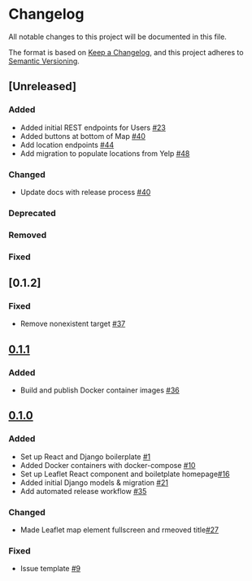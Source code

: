 # Changelog

All notable changes to this project will be documented in this file.

The format is based on [Keep a Changelog](https://keepachangelog.com/en/1.0.0/),
and this project adheres to [Semantic Versioning](https://semver.org/spec/v2.0.0.html).

## [Unreleased]

### Added

- Added initial REST endpoints for Users [#23](https://github.com/CodeForPhilly/third-places/pull/23)
- Added buttons at bottom of Map [#40](https://github.com/CodeForPhilly/third-places/pull/40)
- Add location endpoints [#44](https://github.com/CodeForPhilly/third-places/pull/44)
- Add migration to populate locations from Yelp [#48](https://github.com/CodeForPhilly/third-places/pull/48)

### Changed

- Update docs with release process [#40](https://github.com/CodeForPhilly/third-places/pull/40)

### Deprecated

### Removed

### Fixed 

## [0.1.2]

### Fixed

- Remove nonexistent target [#37](https://github.com/CodeForPhilly/third-places/pull/37)

## [0.1.1]

### Added

- Build and publish Docker container images [#36](https://github.com/CodeForPhilly/third-places/pull/36)

## [0.1.0]

### Added

- Set up React and Django boilerplate [#1](https://github.com/CodeForPhilly/third-places/pull/1)
- Added Docker containers with docker-compose [#10](https://github.com/CodeForPhilly/third-places/pull/10)
- Set up Leaflet React component and boiletplate homepage[#16](https://github.com/CodeForPhilly/third-places/issues/16)
- Added initial Django models & migration [#21](https://github.com/CodeForPhilly/third-places/pull/21)
- Add automated release workflow [#35](https://github.com/CodeForPhilly/third-places/pull/35)

### Changed

- Made Leaflet map element fullscreen and rmeoved title[#27](https://github.com/CodeForPhilly/third-places/issues/27)

### Fixed 

- Issue template [#9](https://github.com/CodeForPhilly/third-places/pull/9)

[0.1.3]: https://github.com/CodeForPhilly/third-places/compare/v0.1.1...v0.1.2
[0.1.1]: https://github.com/CodeForPhilly/third-places/compare/v0.1.0...v0.1.1
[0.1.0]: https://github.com/CodeForPhilly/third-places/releases/tag/v0.1.0
